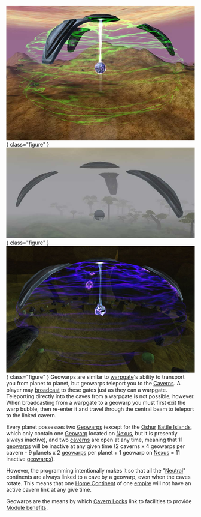 ![](../images/Activegeo.jpg){ class="figure" } ![](../images/Inactivegeo.jpg){
class="figure" } ![[Cavern](Caverns.md)](../images/Caverngeo.jpg){
class="figure" } Geowarps are similar to [warpgate](Warpgate.md)'s ability to
transport you from planet to planet, but geowarps teleport you to the
[Caverns](Caverns.md). A player may [broadcast](../terminology/Broadcast.md) to
these gates just as they can a warpgate. Teleporting directly into the caves
from a warpgate is not possible, however. When broadcasting from a warpgate to a
geowarp you must first exit the warp bubble, then re-enter it and travel through
the central beam to teleport to the linked cavern.

Every planet possesses two [Geowarps](../locations/Geowarp.md) (except for the
[Oshur](Oshur.md) [Battle Islands](Battle_Islands.md), which only contain one
[Geowarp](../locations/Geowarp.md) located on [Nexus](Nexus.md), but it is
presently always inactive), and two [caverns](Caverns.md) are open at any time,
meaning that 11 [geowarps](../locations/Geowarp.md) will be inactive at any
given time (2 caverns x 4 geowarps per cavern - 9 planets x 2
[geowarps](../locations/Geowarp.md) per planet + 1 geowarp on [Nexus](Nexus.md)
= 11 inactive [geowarps](../locations/Geowarp.md)).

However, the programming intentionally makes it so that all the
"[Neutral](../terminology/Neutral_Continent.md)" continents are always linked to
a cave by a geowarp, even when the caves rotate. This means that one
[Home Continent](Home_Continent.md) of one [empire](../terminology/Empire.md)
will not have an active cavern link at any give time.

Geowarps are the means by which [Cavern Locks](../etc/Cavern_Lock.md) link to
facilities to provide [Module benefits](../etc/Module_benefit.md).
